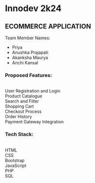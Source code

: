 <h1>Innodev 2k24</h1>
<h2>ECOMMERCE APPLICATION</h2>
<p>
Team Member Names:
</p>
<ul>
<li> Priya</li>
<li> Anushka Prajapati</li>
<li> Akanksha Maurya</li>
<li> Anchi Kansal</li>
</ul>
</p>
<p>
<h3>Proposed Features:</h3>
<br>
User Registration and Login <br>
Product Catalogue <br>
Search and Filter <br>
Shopping Cart <br>
Checkout Process <br>
Order History <br>
Payment Gateway Integration
</p>
<p>
<h3>Tech Stack:</h3>
<br>
HTML<br>
CSS<br>
Bootstrap<br>
JavaScript <br>
  PHP <br>
  SQL
</p>
